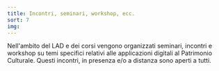 ```yaml
---
title: Incontri, seminari, workshop, ecc.
sort: 7
img: 
---
```


Nell'ambito del LAD e dei corsi vengono organizzati seminari, incontri e workshop su temi specifici relativi alle applicazioni digitali al Patrimonio Culturale. Questi incontri, in presenza e/o a distanza sono aperti a tutti.
